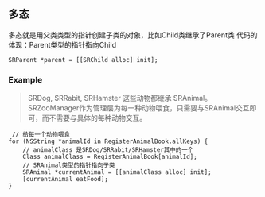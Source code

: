 ## 多态
多态就是用父类类型的指针创建子类的对象，比如Child类继承了Parent类
代码的体现：Parent类型的指针指向Child
```
SRParent *parent = [[SRChild alloc] init];
```

### Example
> SRDog, SRRabit, SRHamster 这些动物都继承 SRAnimal。
> SRZooManager作为管理层为每一种动物喂食，只需要与SRAnimal交互即可，而不需要与具体的每种动物交互。

```
 // 给每一个动物喂食
for (NSString *animalId in RegisterAnimalBook.allKeys) {
    // animalClass 是SRDog/SRRabit/SRHamster其中的一个
    Class animalClass = RegisterAnimalBook[animalId];
    // SRAnimal类型的指针指向子类
    SRAnimal *currentAnimal = [[animalClass alloc] init]; 
    [currentAnimal eatFood];
}
```
